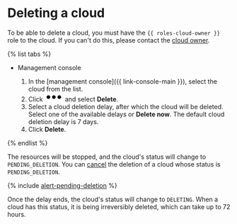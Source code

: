 # Deleting a cloud

To be able to delete a cloud, you must have the `{{ roles-cloud-owner }}` role to the cloud. If you can't do this, please contact the [cloud owner](../../concepts/resources-hierarchy.md#owner).

{% list tabs %}

- Management console

   1. In the [management console]({{ link-console-main }}), select the cloud from the list.
   1. Click ![image](../../../_assets/options.svg) and select **Delete**.
   1. Select a cloud deletion delay, after which the cloud will be deleted. Select one of the available delays or **Delete now**. The default cloud deletion delay is 7 days.
   1. Click **Delete**.

{% endlist %}

The resources will be stopped, and the cloud's status will change to `PENDING_DELETION`. You can [cancel](delete-cancel.md) the deletion of a cloud whose status is `PENDING_DELETION`.

{% include [alert-pending-deletion](../../../_includes/resource-manager/alert-pending-deletion.md) %}

Once the delay ends, the cloud's status will change to `DELETING`. When a cloud has this status, it is being irreversibly deleted, which can take up to 72 hours.
